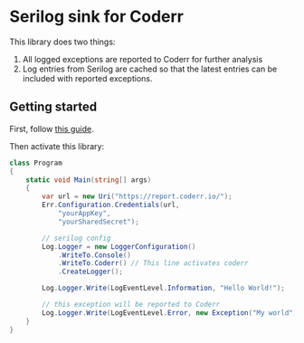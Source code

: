 Serilog sink for Coderr
=======================

This library does two things:

1. All logged exceptions are reported to Coderr for further analysis
2. Log entries from Serilog are cached so that the latest entries can be included with reported exceptions.

## Getting started

First, follow [this guide](https://coderr.io/documentation/getting-started/).

Then activate this library:

```csharp
class Program
{
    static void Main(string[] args)
    {
        var url = new Uri("https://report.coderr.io/");
        Err.Configuration.Credentials(url,
            "yourAppKey",
            "yourSharedSecret");

        // serilog config
        Log.Logger = new LoggerConfiguration()
            .WriteTo.Console()
            .WriteTo.Coderr() // This line activates coderr
            .CreateLogger();

        Log.Logger.Write(LogEventLevel.Information, "Hello World!");

        // this exception will be reported to Coderr
        Log.Logger.Write(LogEventLevel.Error, new Exception("My world"), "Hello World!");
    }
}
```
